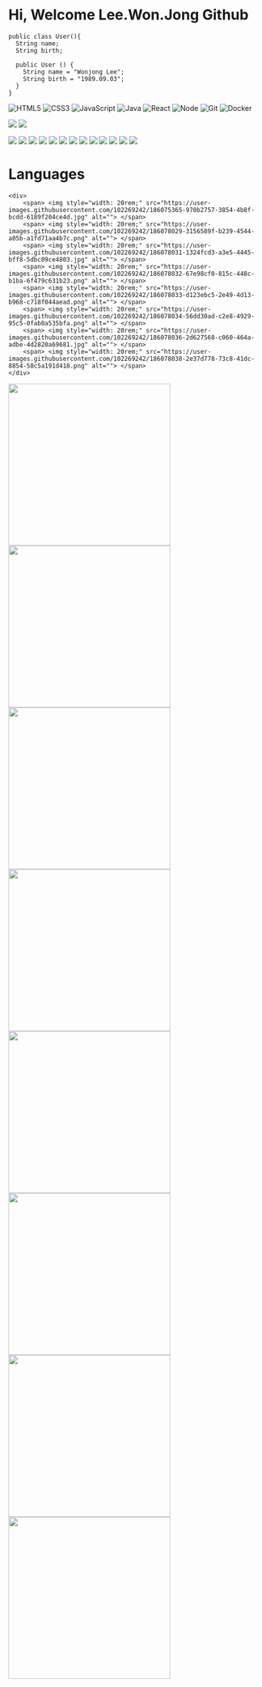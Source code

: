 # Hi, Welcome Lee.Won.Jong Github

```
public class User(){
  String name;
  String birth;
  
  public User () {
    String name = "Wonjong Lee";
    String birth = "1989.09.03";
  }
}
```
![HTML5](https://img.shields.io/badge/-HTML5-F05032?style=for-the-badge&logo=html5&logoColor=ffffff)
![CSS3](https://img.shields.io/badge/-CSS3-007ACC?style=for-the-badge&logo=css3)
![JavaScript](https://img.shields.io/badge/-JavaScript-%23F7DF1C?style=for-the-badge&logo=javascript&logoColor=000000&labelColor=%23F7DF1C&color=%23FFCE5A)
![Java](https://img.shields.io/badge/-Java-007ACC?style=for-the-badge&logo=Java&logoColor=white)
![React](https://img.shields.io/badge/-React-222222?style=for-the-badge&logo=react)
![Node](https://img.shields.io/badge/-Nodejs-43853d?style=for-the-badge&logo=Node.js&logoColor=white)
![Git](https://img.shields.io/badge/-Git-F05032?style=for-the-badge&logo=git&logoColor=ffffff)
![Docker](https://img.shields.io/badge/-Docker-46a2f1?style=for-the-badge&logo=docker&logoColor=ffffff)

<span><img src="https://img.shields.io/badge/JAVA-007396?style=for-the-badge&logo=java&logoColor=white"></span>
<span><img src="https://img.shields.io/badge/Spring-6DB33F?style=for-the-badge&logo=Spring&logoColor=white"></span>
<span></span>
<span></span>

<img src="https://img.shields.io/badge/oracle-F80000?style=for-the-badge&logo=oracle&logoColor=white">
<img src="https://img.shields.io/badge/mysql-4479A1?style=for-the-badge&logo=mysql&logoColor=white">
<img src="https://img.shields.io/badge/mariaDB-003545?style=for-the-badge&logo=mariaDB&logoColor=white">

<img src="https://img.shields.io/badge/javascript-F7DF1E?style=for-the-badge&logo=javascript&logoColor=black">
<img src="https://img.shields.io/badge/jquery-0769AD?style=for-the-badge&logo=jquery&logoColor=white">
<img src="https://img.shields.io/badge/react-61DAFB?style=for-the-badge&logo=react&logoColor=black">
<img src="https://img.shields.io/badge/vue.js-4FC08D?style=for-the-badge&logo=vue.js&logoColor=white">
<img src="https://img.shields.io/badge/html-E34F26?style=for-the-badge&logo=html5&logoColor=white">
<img src="https://img.shields.io/badge/css-1572B6?style=for-the-badge&logo=css3&logoColor=white">
<img src="https://img.shields.io/badge/bootstrap-7952B3?style=for-the-badge&logo=bootstrap&logoColor=white">

<img src="https://img.shields.io/badge/github-181717?style=for-the-badge&logo=github&logoColor=white">
<img src="https://img.shields.io/badge/linux-FCC624?style=for-the-badge&logo=linux&logoColor=black">
<img src="https://img.shields.io/badge/apacheTomcat-F8DC75?style=for-the-badge&logo=apachetomcat&logoColor=white">


# Languages

    <div>
        <span> <img style="width: 20rem;" src="https://user-images.githubusercontent.com/102269242/186075365-970b2757-3854-4b8f-bcdd-6189f204ce4d.jpg" alt=""> </span>
        <span> <img style="width: 20rem;" src="https://user-images.githubusercontent.com/102269242/186078029-3156589f-b239-4544-a05b-a1fd71aa4b7c.png" alt=""> </span>
        <span> <img style="width: 20rem;" src="https://user-images.githubusercontent.com/102269242/186078031-1324fcd3-a3e5-4445-bff8-5dbc09ce4803.jpg" alt=""> </span>
        <span> <img style="width: 20rem;" src="https://user-images.githubusercontent.com/102269242/186078032-67e98cf0-815c-448c-b1ba-6f479c631b23.png" alt=""> </span>
        <span> <img style="width: 20rem;" src="https://user-images.githubusercontent.com/102269242/186078033-d123ebc5-2e49-4d13-b968-c718f044aead.png" alt=""> </span>
        <span> <img style="width: 20rem;" src="https://user-images.githubusercontent.com/102269242/186078034-56dd30ad-c2e8-4929-95c5-0fab0a535bfa.png" alt=""> </span>
        <span> <img style="width: 20rem;" src="https://user-images.githubusercontent.com/102269242/186078036-2d627568-c060-464a-adbe-4d2820a69681.jpg" alt=""> </span>
        <span> <img style="width: 20rem;" src="https://user-images.githubusercontent.com/102269242/186078038-2e37d778-73c8-41dc-8854-58c5a191d418.png" alt=""> </span>
    </div>
<img style="width: 20rem;" src="https://user-images.githubusercontent.com/102269242/186075365-970b2757-3854-4b8f-bcdd-6189f204ce4d.jpg" alt="">
<img style="width: 20rem;" src="https://user-images.githubusercontent.com/102269242/186078029-3156589f-b239-4544-a05b-a1fd71aa4b7c.png" alt="">
<img style="width: 20rem;" src="https://user-images.githubusercontent.com/102269242/186078031-1324fcd3-a3e5-4445-bff8-5dbc09ce4803.jpg" alt="">
<img style="width: 20rem;" src="https://user-images.githubusercontent.com/102269242/186078032-67e98cf0-815c-448c-b1ba-6f479c631b23.png" alt="">
<img style="width: 20rem;" src="https://user-images.githubusercontent.com/102269242/186078033-d123ebc5-2e49-4d13-b968-c718f044aead.png" alt="">
<img style="width: 20rem;" src="https://user-images.githubusercontent.com/102269242/186078034-56dd30ad-c2e8-4929-95c5-0fab0a535bfa.png" alt="">
<img style="width: 20rem;" src="https://user-images.githubusercontent.com/102269242/186078036-2d627568-c060-464a-adbe-4d2820a69681.jpg" alt="">
<img style="width: 20rem;" src="https://user-images.githubusercontent.com/102269242/186078038-2e37d778-73c8-41dc-8854-58c5a191d418.png" alt="">





